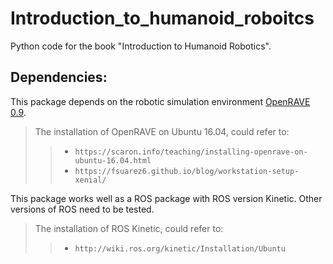 # Introduction_to_humanoid_roboitcs
Python code for the book "Introduction to Humanoid Robotics".

## Dependencies:
This package depends on the robotic simulation environment [OpenRAVE 0.9](https://github.com/rdiankov/openrave).

>The installation of OpenRAVE on Ubuntu 16.04, could refer to:
>>* `https://scaron.info/teaching/installing-openrave-on-ubuntu-16.04.html`
>>* `https://fsuarez6.github.io/blog/workstation-setup-xenial/`


This package works well as a ROS package with ROS version Kinetic. 
Other versions of ROS need to be tested.
>The installation of ROS Kinetic, could refer to:
>>* `http://wiki.ros.org/kinetic/Installation/Ubuntu`

